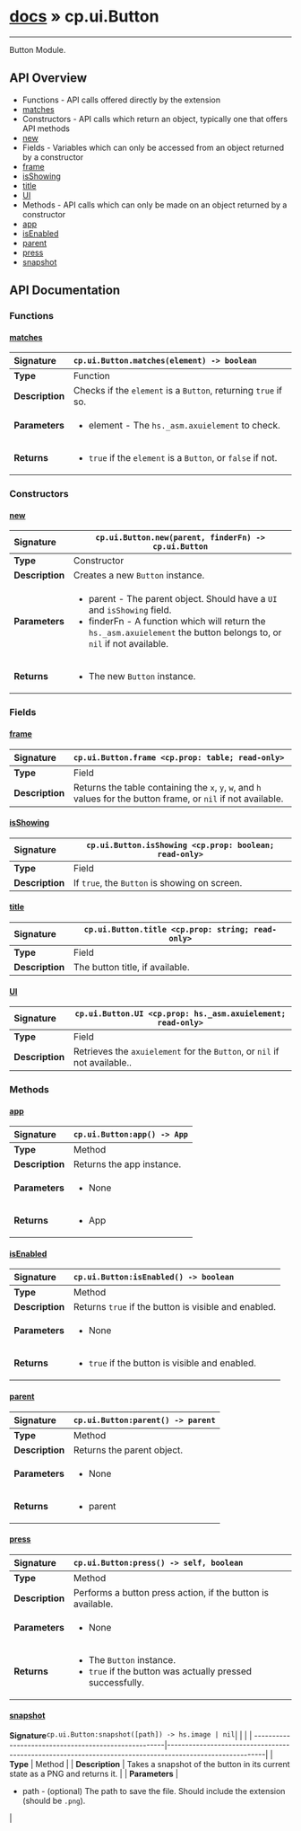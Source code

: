 # [docs](index.md) » cp.ui.Button
---

Button Module.

## API Overview
* Functions - API calls offered directly by the extension
 * [matches](#matches)
* Constructors - API calls which return an object, typically one that offers API methods
 * [new](#new)
* Fields - Variables which can only be accessed from an object returned by a constructor
 * [frame](#frame)
 * [isShowing](#isshowing)
 * [title](#title)
 * [UI](#ui)
* Methods - API calls which can only be made on an object returned by a constructor
 * [app](#app)
 * [isEnabled](#isenabled)
 * [parent](#parent)
 * [press](#press)
 * [snapshot](#snapshot)

## API Documentation

### Functions

#### [matches](#matches)
| <span style="float: left;">**Signature**</span> | <span style="float: left;">`cp.ui.Button.matches(element) -> boolean` </span>                                                          |
| -----------------------------------------------------|---------------------------------------------------------------------------------------------------------|
| **Type**                                             | Function                                                                                         |
| **Description**                                      | Checks if the `element` is a `Button`, returning `true` if so.                                                                                         |
| **Parameters**                                       | <ul><li>element		- The `hs._asm.axuielement` to check.</li></ul> |
| **Returns**                                          | <ul><li>`true` if the `element` is a `Button`, or `false` if not.</li></ul>          |

### Constructors

#### [new](#new)
| <span style="float: left;">**Signature**</span> | <span style="float: left;">`cp.ui.Button.new(parent, finderFn) -> cp.ui.Button` </span>                                                          |
| -----------------------------------------------------|---------------------------------------------------------------------------------------------------------|
| **Type**                                             | Constructor                                                                                         |
| **Description**                                      | Creates a new `Button` instance.                                                                                         |
| **Parameters**                                       | <ul><li>parent		- The parent object. Should have a `UI` and `isShowing` field.</li><li>finderFn		- A function which will return the `hs._asm.axuielement` the button belongs to, or `nil` if not available.</li></ul> |
| **Returns**                                          | <ul><li>The new `Button` instance.</li></ul>          |

### Fields

#### [frame](#frame)
| <span style="float: left;">**Signature**</span> | <span style="float: left;">`cp.ui.Button.frame <cp.prop: table; read-only>` </span>                                                          |
| -----------------------------------------------------|---------------------------------------------------------------------------------------------------------|
| **Type**                                             | Field                                                                                         |
| **Description**                                      | Returns the table containing the `x`, `y`, `w`, and `h` values for the button frame, or `nil` if not available.                                                                                         |

#### [isShowing](#isshowing)
| <span style="float: left;">**Signature**</span> | <span style="float: left;">`cp.ui.Button.isShowing <cp.prop: boolean; read-only>` </span>                                                          |
| -----------------------------------------------------|---------------------------------------------------------------------------------------------------------|
| **Type**                                             | Field                                                                                         |
| **Description**                                      | If `true`, the `Button` is showing on screen.                                                                                         |

#### [title](#title)
| <span style="float: left;">**Signature**</span> | <span style="float: left;">`cp.ui.Button.title <cp.prop: string; read-only>` </span>                                                          |
| -----------------------------------------------------|---------------------------------------------------------------------------------------------------------|
| **Type**                                             | Field                                                                                         |
| **Description**                                      | The button title, if available.                                                                                         |

#### [UI](#ui)
| <span style="float: left;">**Signature**</span> | <span style="float: left;">`cp.ui.Button.UI <cp.prop: hs._asm.axuielement; read-only>` </span>                                                          |
| -----------------------------------------------------|---------------------------------------------------------------------------------------------------------|
| **Type**                                             | Field                                                                                         |
| **Description**                                      | Retrieves the `axuielement` for the `Button`, or `nil` if not available..                                                                                         |

### Methods

#### [app](#app)
| <span style="float: left;">**Signature**</span> | <span style="float: left;">`cp.ui.Button:app() -> App` </span>                                                          |
| -----------------------------------------------------|---------------------------------------------------------------------------------------------------------|
| **Type**                                             | Method                                                                                         |
| **Description**                                      | Returns the app instance.                                                                                         |
| **Parameters**                                       | <ul><li>None</li></ul> |
| **Returns**                                          | <ul><li>App</li></ul>          |

#### [isEnabled](#isenabled)
| <span style="float: left;">**Signature**</span> | <span style="float: left;">`cp.ui.Button:isEnabled() -> boolean` </span>                                                          |
| -----------------------------------------------------|---------------------------------------------------------------------------------------------------------|
| **Type**                                             | Method                                                                                         |
| **Description**                                      | Returns `true` if the button is visible and enabled.                                                                                         |
| **Parameters**                                       | <ul><li>None</li></ul> |
| **Returns**                                          | <ul><li>`true` if the button is visible and enabled.</li></ul>          |

#### [parent](#parent)
| <span style="float: left;">**Signature**</span> | <span style="float: left;">`cp.ui.Button:parent() -> parent` </span>                                                          |
| -----------------------------------------------------|---------------------------------------------------------------------------------------------------------|
| **Type**                                             | Method                                                                                         |
| **Description**                                      | Returns the parent object.                                                                                         |
| **Parameters**                                       | <ul><li>None</li></ul> |
| **Returns**                                          | <ul><li>parent</li></ul>          |

#### [press](#press)
| <span style="float: left;">**Signature**</span> | <span style="float: left;">`cp.ui.Button:press() -> self, boolean` </span>                                                          |
| -----------------------------------------------------|---------------------------------------------------------------------------------------------------------|
| **Type**                                             | Method                                                                                         |
| **Description**                                      | Performs a button press action, if the button is available.                                                                                         |
| **Parameters**                                       | <ul><li>None</li></ul> |
| **Returns**                                          | <ul><li>The `Button` instance.</li><li>`true` if the button was actually pressed successfully.</li></ul>          |

#### [snapshot](#snapshot)
| <span style="float: left;">**Signature**</span> | <span style="float: left;">`cp.ui.Button:snapshot([path]) -> hs.image | nil` </span>                                                          |
| -----------------------------------------------------|---------------------------------------------------------------------------------------------------------|
| **Type**                                             | Method                                                                                         |
| **Description**                                      | Takes a snapshot of the button in its current state as a PNG and returns it.                                                                                         |
| **Parameters**                                       | <ul><li>path		- (optional) The path to save the file. Should include the extension (should be `.png`).</li></ul> |

